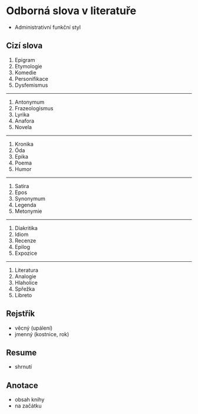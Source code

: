 # Odborná slova v literatuře

- Administrativní funkční styl

## Cizí slova

1. Epigram
2. Etymologie
3. Komedie
4. Personifikace
5. Dysfemismus

---

1. Antonymum
2. Frazeologismus
3. Lyrika
4. Anafora
5. Novela

---

1. Kronika
2. Óda
3. Epika
4. Poema
5. Humor

---

1. Satira
2. Epos
3. Synonymum
4. Legenda
5. Metonymie

---

1. Diakritika
2. Idiom
3. Recenze
4. Epilog
5. Expozice

---

1. Literatura
2. Analogie
3. Hlaholice
4. Spřežka
5. Libreto

## Rejstřík

- věcný (upálení)
- jmenný (kostnice, rok)

## Resume

- shrnutí

## Anotace

- obsah knihy
- na začátku
